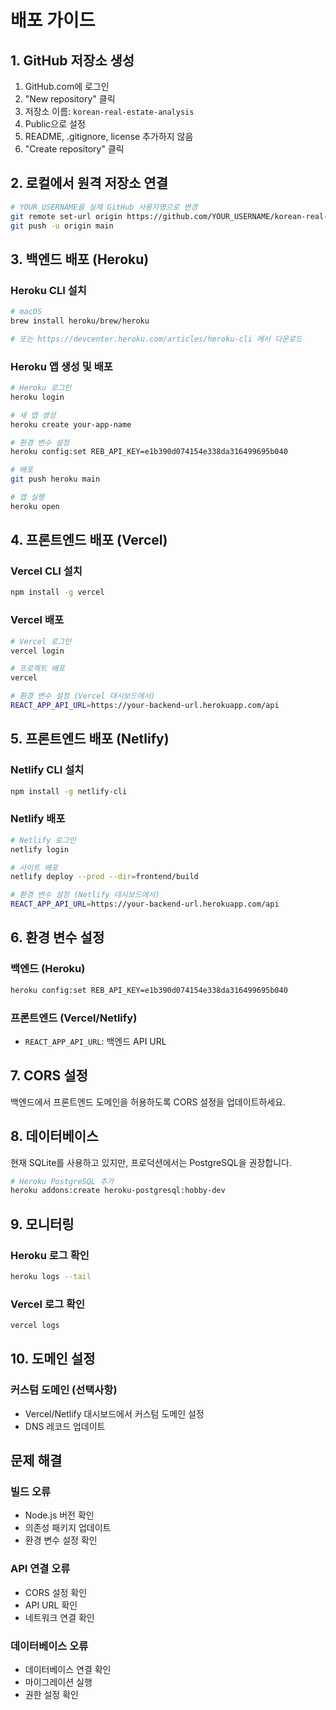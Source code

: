 # 배포 가이드

## 1. GitHub 저장소 생성

1. GitHub.com에 로그인
2. "New repository" 클릭
3. 저장소 이름: `korean-real-estate-analysis`
4. Public으로 설정
5. README, .gitignore, license 추가하지 않음
6. "Create repository" 클릭

## 2. 로컬에서 원격 저장소 연결

```bash
# YOUR_USERNAME을 실제 GitHub 사용자명으로 변경
git remote set-url origin https://github.com/YOUR_USERNAME/korean-real-estate-analysis.git
git push -u origin main
```

## 3. 백엔드 배포 (Heroku)

### Heroku CLI 설치
```bash
# macOS
brew install heroku/brew/heroku

# 또는 https://devcenter.heroku.com/articles/heroku-cli 에서 다운로드
```

### Heroku 앱 생성 및 배포
```bash
# Heroku 로그인
heroku login

# 새 앱 생성
heroku create your-app-name

# 환경 변수 설정
heroku config:set REB_API_KEY=e1b390d074154e338da316499695b040

# 배포
git push heroku main

# 앱 실행
heroku open
```

## 4. 프론트엔드 배포 (Vercel)

### Vercel CLI 설치
```bash
npm install -g vercel
```

### Vercel 배포
```bash
# Vercel 로그인
vercel login

# 프로젝트 배포
vercel

# 환경 변수 설정 (Vercel 대시보드에서)
REACT_APP_API_URL=https://your-backend-url.herokuapp.com/api
```

## 5. 프론트엔드 배포 (Netlify)

### Netlify CLI 설치
```bash
npm install -g netlify-cli
```

### Netlify 배포
```bash
# Netlify 로그인
netlify login

# 사이트 배포
netlify deploy --prod --dir=frontend/build

# 환경 변수 설정 (Netlify 대시보드에서)
REACT_APP_API_URL=https://your-backend-url.herokuapp.com/api
```

## 6. 환경 변수 설정

### 백엔드 (Heroku)
```bash
heroku config:set REB_API_KEY=e1b390d074154e338da316499695b040
```

### 프론트엔드 (Vercel/Netlify)
- `REACT_APP_API_URL`: 백엔드 API URL

## 7. CORS 설정

백엔드에서 프론트엔드 도메인을 허용하도록 CORS 설정을 업데이트하세요.

## 8. 데이터베이스

현재 SQLite를 사용하고 있지만, 프로덕션에서는 PostgreSQL을 권장합니다.

```bash
# Heroku PostgreSQL 추가
heroku addons:create heroku-postgresql:hobby-dev
```

## 9. 모니터링

### Heroku 로그 확인
```bash
heroku logs --tail
```

### Vercel 로그 확인
```bash
vercel logs
```

## 10. 도메인 설정

### 커스텀 도메인 (선택사항)
- Vercel/Netlify 대시보드에서 커스텀 도메인 설정
- DNS 레코드 업데이트

## 문제 해결

### 빌드 오류
- Node.js 버전 확인
- 의존성 패키지 업데이트
- 환경 변수 설정 확인

### API 연결 오류
- CORS 설정 확인
- API URL 확인
- 네트워크 연결 확인

### 데이터베이스 오류
- 데이터베이스 연결 확인
- 마이그레이션 실행
- 권한 설정 확인 